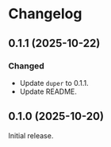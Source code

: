 # Changelog

## 0.1.1 (2025-10-22)

### Changed

- Update `duper` to 0.1.1.
- Update README.

## 0.1.0 (2025-10-20)

Initial release.
